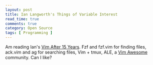 ```yaml
---
layout: post
title: Ian Langworth's Things of Variable Interest
read_time: true  
comments: true
category: Open Source
tags: [ Programming ]
---
```


Am reading Ian's [Vim After 15 Years](https://statico.github.io/). Fzf and fzf.vim for finding files, ack.vim and ag for searching files, Vim + tmux, ALE, a [Vim Awesome](https://vimawesome.com/) community. Can I like?

